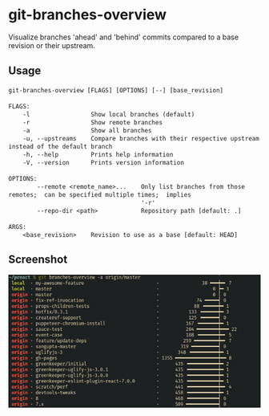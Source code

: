 # git-branches-overview

Visualize branches 'ahead' and 'behind' commits compared to a base revision or their upstream.

## Usage

```
git-branches-overview [FLAGS] [OPTIONS] [--] [base_revision]

FLAGS:
    -l                 Show local branches (default)
    -r                 Show remote branches
    -a                 Show all branches
    -u, --upstreams    Compare branches with their respective upstream instead of the default branch
    -h, --help         Prints help information
    -V, --version      Prints version information

OPTIONS:
        --remote <remote_name>...    Only list branches from those remotes;  can be specified multiple times;  implies
                                     '-r'
        --repo-dir <path>            Repository path [default: .]

ARGS:
    <base_revision>    Revision to use as a base [default: HEAD]
```

## Screenshot

![Screenshot of git-branches-overview](git-branches-overview.png)
